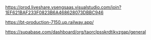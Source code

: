 https://prod.liveshare.vsengsaas.visualstudio.com/join?1EF621BAF233F0823B6A468628073DBBC946

https://bt-production-7150.up.railway.app/

https://supabase.com/dashboard/org/taorclpsskrdtikvzgap/general


